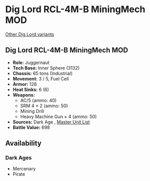 # Dig Lord RCL-4M-B MiningMech MOD 

[Other Dig Lord variants](../dig_lord.md) 

## Dig Lord RCL-4M-B MiningMech MOD 

- **Role:** Juggernaut 
- **Tech Base:** Inner Sphere (3132) 
- **Chassis:** 65 tons (Industrial) 
- **Movement:** 3 / 5, Fuel Cell 
- **Armor:** 128 
- **Heat Sinks:** 6 (6) 
- **Weapons:** 
  - AC/5 (ammo: 40) 
  - SRM 4 × 2 (ammo: 50) 
  - Mining Drill 
  - Heavy Machine Gun × 4 (ammo: 50) 
- **Sources:** Dark Age , [Master Unit List](http://masterunitlist.info/Unit/Details/7829/dig-lord-rcl-4m-b-miningmech-mod) 
- **Battle Value:** 698 

## Availability 

### Dark Ages 

- Mercenary 
- Pirate 

